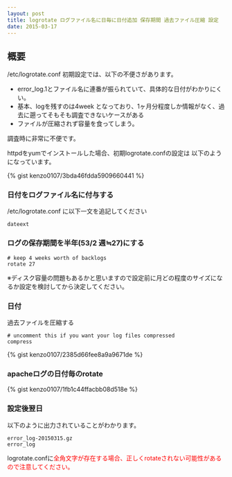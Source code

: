 ```yaml
---
layout: post
title: logrotate ログファイル名に日毎に日付追加 保存期間 過去ファイル圧縮 設定
date: 2015-03-17
---
```


## 概要
/etc/logrotate.conf 初期設定では、以下の不便さがあります。

+ error_log.1とファイル名に連番が振られていて、具体的な日付がわかりにくい。
+ 基本、logを残すのは4week となっており、1ヶ月分程度しか情報がなく、過去に遡ってそもそも調査できないケースがある
+ ファイルが圧縮されず容量を食ってしまう。

調査時に非常に不便です。

httpdをyumでインストールした場合、初期logrotate.confの設定は
以下のようになっています。

{% gist kenzo0107/3bda46fdda5909660441 %}



### 日付をログファイル名に付与する

/etc/logrotate.conf に以下一文を追記してください

```
dateext
```


### ログの保存期間を半年(53/2 週≒27)にする

```
# keep 4 weeks worth of backlogs
rotate 27
```

※ディスク容量の問題もあるかと思いますので設定前に月どの程度のサイズになるか設定を検討してから決定してください。


### 日付

過去ファイルを圧縮する

```
# uncomment this if you want your log files compressed
compress
```

{% gist kenzo0107/2385d66fee8a9a9671de %}




### apacheログの日付毎のrotate

{% gist kenzo0107/1fb1c44ffacbb08d518e %}


### 設定後翌日

以下のように出力されていることがわかります。

```
error_log-20150315.gz
error_log
```

logrotate.confに<span style="color: #ff0000">全角文字が存在する場合、正しくrotateされない可能性があるので注意してください。</span>
